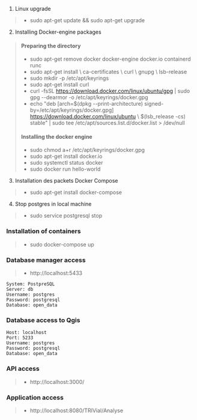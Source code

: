 1. Linux upgrade
>* sudo apt-get update && sudo apt-get upgrade 
2. Installing Docker-engine packages
>#### Preparing the directory
>* sudo apt-get remove docker docker-engine docker.io containerd runc
>* sudo apt-get install \ ca-certificates \ curl \ gnupg \ lsb-release
>* sudo mkdir -p /etc/apt/keyrings
>* sudo apt-get install curl
>* curl -fsSL https://download.docker.com/linux/ubuntu/gpg | sudo gpg --dearmor -o /etc/apt/keyrings/docker.gpg
>* echo "deb [arch=$(dpkg --print-architecture) signed-by=/etc/apt/keyrings/docker.gpg] https://download.docker.com/linux/ubuntu \ $(lsb_release -cs) stable" | sudo tee /etc/apt/sources.list.d/docker.list > /dev/null
>#### Installing the docker engine
>* sudo chmod a+r /etc/apt/keyrings/docker.gpg
>* sudo apt-get install docker.io
>* sudo systemctl status docker
>* sudo docker run hello-world
3. Installation des packets Docker Compose
>* sudo apt-get install docker-compose
4. Stop postgres in local machine
>* sudo service postgresql stop
### Installation of containers
>* sudo docker-compose up
### Database manager access
>* http://localhost:5433
```
System: PostpreSQL
Server: db
Username: postgres
Password: postgresql
Database: open_data
```
### Database access to Qgis

```
Host: localhost
Port: 5233
Username: postgres
Password: postgresql
Database: open_data
```

### API access
>* http://localhost:3000/

### Application access
>* http://localhost:8080/TRIVial/Analyse
